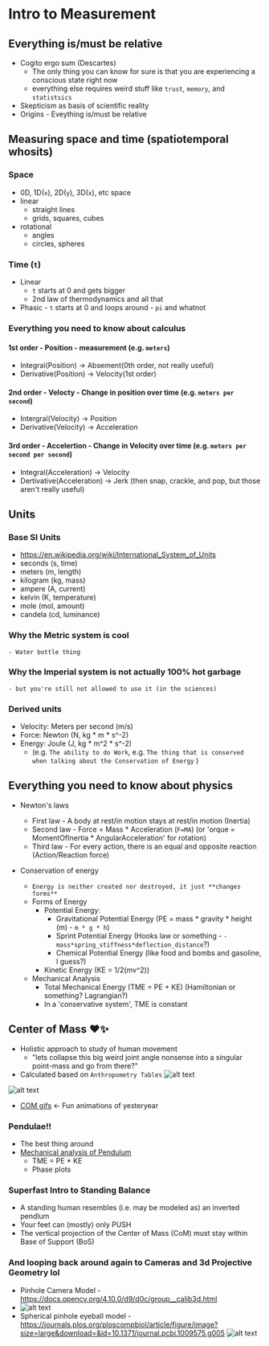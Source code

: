 # Intro to Measurement

## Everything is/must be relative
- Cogito ergo sum (Descartes)
    - The only thing you can know for sure is that you are experiencing a conscious state right now
    - everything else requires weird stuff like `trust`, `memory`, and `statistsics`
- Skepticism as basis of scientific reality
- Origins - Eveything is/must be relative

## Measuring space and time (spatiotemporal whosits)
### Space
- 0D, 1D(`x`), 2D(`y`), 3D(`x`), etc space        
- linear
    - straight lines
    - grids, squares, cubes
- rotational
    - angles
    - circles, spheres
### Time (`t`)
- Linear
    - `t` starts at 0 and gets bigger
    - 2nd law of thermodynamics and all that
- Phasic 
        - `t` starts at 0 and loops around 
        - `pi` and whatnot 

### Everything you need to know about calculus
#### 1st order - Position - measurement (e.g. `meters`)
- Integral(Position) -> Absement(0th order, not really useful)
- Derivative(Position) -> Velocity(1st order)

#### 2nd order - Velocty - Change in position over time (e.g. `meters per second`)
- Intergral(Velocity) -> Position
- Derivative(Velocity) -> Acceleration   

#### 3rd order - Accelertion - Change in Velocity over time (e.g. `meters per second per second`)
- Integral(Acceleration) -> Velocity
- Dertivative(Acceleration) -> Jerk (then snap, crackle, and pop, but those aren't really useful)



## Units
### Base SI Units 
- https://en.wikipedia.org/wiki/International_System_of_Units
- seconds (s, time)
- meters (m, length)
- kilogram (kg, mass)
- ampere (A, current)
- kelvin (K, temperature)
- mole (mol, amount)
- candela (cd, luminance)

### Why the Metric system is cool
    - Water bottle thing
### Why the Imperial system is not actually 100% hot garbage
    - but you're still not allowed to use it (in the sciences)

### Derived units 
- Velocity: Meters per second (m/s)
- Force: Newton (N, kg * m * s^-2) 
- Energy: Joule (J, kg * m^2 * s^-2) 
    - (e.g. `The ability to do Work`, e.g. `The thing that is conserved when talking about the Conservation of Energy` )

## Everything you need to know about physics
- Newton's laws
    - First law - A body at rest/in motion stays at rest/in motion (Inertia)
    - Second law - Force = Mass * Acceleration (`F=MA`) (or 'orque = MomentOfInertia * AngularAcceleration' for rotation)
    - Third law - For every action, there is an equal and opposite reaction (Action/Reaction force)

- Conservation of energy
    - `Energy is neither created nor destroyed, it just **changes forms**`
    - Forms of Energy
        - Potential Energy:
            - Gravitational Potential Energy (PE = mass * gravity * height (m) - `m * g * h`)
            - Sprint Potential Energy (Hooks law or something - `-mass*spring_stiffness*deflection_distance`?) 
            - Chemical Potential Energy (like food and bombs and gasoline, I guess?)
        - Kinetic Energy (KE =  1/2(mv^2))
    - Mechanical Analysis        
        - Total Mechanical Energy (TME = PE + KE) (Hamiltonian or something? Lagrangian?)
        - In a 'conservative system', TME is constant

## Center of Mass ❤️✨
- Holistic approach to study of human movement 
    - "lets collapse this big weird joint angle nonsense into a singular point-mass and go from there?"
- Calculated based on `Anthropometry Tables`
![alt text](Anthropometric-segment-length-of-human-body-as-a-function-of-body-height-Winter-2009-5144702.png)

![alt text](winter-anthropometry-tables.jpg)

- [COM gifs](com-gifs.md) <- Fun animations of yesteryear


### Pendulae!!
- The best thing around
- [Mechanical analysis of Pendulum ](https://en.wikipedia.org/wiki/Pendulum_(mechanics)#Examples)
    - TME  = PE * KE 
    - Phase plots 

### Superfast Intro to Standing Balance
- A standing human resembles (i.e. may be modeled as) an inverted pendlum 
- Your feet can (mostly) only PUSH
- The vertical projection of the Center of Mass (CoM) must stay within Base of Support (BoS)

### And looping back around again to Cameras and 3d Projective Geometry lol 
 - Pinhole Camera Model - https://docs.opencv.org/4.10.0/d9/d0c/group__calib3d.html
 - ![alt text](pinhole_camera_model.png)
 - Spherical pinhole eyeball model - https://journals.plos.org/ploscompbiol/article/figure/image?size=large&download=&id=10.1371/journal.pcbi.1009575.g005
  ![alt text](https://journals.plos.org/ploscompbiol/article/figure/image?size=large&download=&id=10.1371/journal.pcbi.1009575.g005)